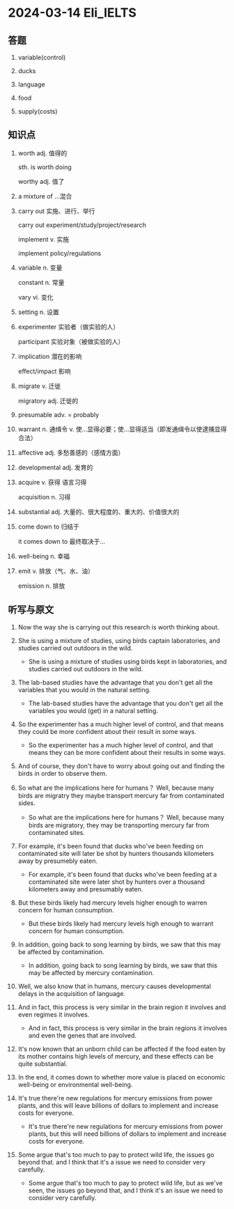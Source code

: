 # 2024-03-14 Eli_IELTS

## 答题

1. variable(control)

2. ducks

3. language

4. food

5. supply(costs)

## 知识点

1. worth adj. 值得的

   sth. is worth doing

   worthy adj. 值了

2. a mixture of ...混合

3. carry out 实施、进行、举行

   carry out experiment/study/project/research

   implement v. 实施

   implement policy/regulations

4. variable n. 变量

   constant n. 常量

   vary vi. 变化

5. setting n. 设置

6. experimenter 实验者（做实验的人）

   participant 实验对象（被做实验的人）

7. implication 潜在的影响

   effect/impact 影响

8. migrate v. 迁徙

   migratory adj. 迁徙的

9. presumable adv. = probably

10. warrant n. 通缉令 v. 使...显得必要；使...显得适当（即发通缉令以使逮捕显得合法）

11. affective adj. 多愁善感的（感情方面）

12. developmental adj. 发育的

13. acquire v. 获得 语言习得

    acquisition n. 习得

14. substantial adj. 大量的、很大程度的、重大的、价值很大的

15. come down to 归结于

    it comes down to 最终取决于...

16. well-being n. 幸福

17. emit v. 排放（气、水、油）

    emission n. 排放

## 听写与原文

1. Now the way she is carrying out this research is worth thinking about.

2. She is using a mixture of studies, using birds captain laboratories, and studies carried out outdoors in the wild.

   - She is using a mixture of studies using birds kept in laboratories, and studies carried out outdoors in the wild.

3. The lab-based studies have the advantage that you don't get all the variables that you would in the natural setting.

   - The lab-based studies have the advantage that you don't get all the variables you would (get) in a natural setting.

4. So the experimenter has a much higher level of control, and that means they could be more confident about their result in some ways.

   - So the experimenter has a much higher level of control, and that means they can be more confident about their results in some ways.

5. And of course, they don't have to worry about going out and finding the birds in order to observe them.

6. So what are the implications here for humans？ Well, because many birds are migratry they maybe transport mercury far from contaminated sides.

   - So what are the implications here for humans？ Well, because many birds are migratory, they may be transporting mercury far from contaminated sites.

7. For example, it's been found that ducks who've been feeding on contaminated site will later be shot by hunters thousands kilometers away by presumebly eaten.

   - For example, it's been found that ducks who've been feeding at a contaminated site were later shot by hunters over a thousand kilometers away and presumably eaten.

8. But these birds likely had mercury levels higher enough to warren concern for human consumption.

   - But these birds likely had mercury levels high enough to warrant concern for human consumption.

9. In addition, going back to song learning by birds, we saw that this may be affected by contamination.

   - In addition, going back to song learning by birds, we saw that this may be affected by mercury contamination.

10. Well, we also know that in humans, mercury causes developmental delays in the acquisition of language.

11. And in fact, this process is very similar in the brain region it involves and even regimes it involves.

    - And in fact, this process is very similar in the brain regions it involves and even the genes that are involved.

12. It's now known that an unborn child can be affected if the food eaten by its mother contains high levels of mercury, and these effects can be quite substantial.

13. In the end, it comes down to whether more value is placed on economic well-being or environmental well-being.

14. It's true there're new regulations for mercury emissions from power plants, and this will leave billions of dollars to implement and increase costs for everyone.

    - It's true there're new regulations for mercury emissions from power plants, but this will need billions of dollars to implement and increase costs for everyone.

15. Some argue that's too much to pay to protect wild life, the issues go beyond that. and I think that it's a issue we need to consider very carefully.

    - Some argue that's too much to pay to protect wild life, but as we've seen, the issues go beyond that, and I think it's an issue we need to consider very carefully.
